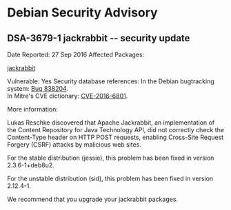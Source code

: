 
Debian Security Advisory
========================


DSA-3679-1 jackrabbit -- security update
----------------------------------------



Date Reported:
27 Sep 2016
Affected Packages:

[jackrabbit](https://packages.debian.org/src:jackrabbit)

Vulnerable:
Yes
Security database references:
In the Debian bugtracking system: [Bug 838204](https://bugs.debian.org/cgi-bin/bugreport.cgi?bug=838204).  
In Mitre's CVE dictionary: [CVE-2016-6801](https://security-tracker.debian.org/tracker/CVE-2016-6801).  

More information:

Lukas Reschke discovered that Apache Jackrabbit, an implementation of
the Content Repository for Java Technology API, did not correctly
check the Content-Type header on HTTP POST requests, enabling
Cross-Site Request Forgery (CSRF) attacks by malicious web sites.


For the stable distribution (jessie), this problem has been fixed in
version 2.3.6-1+deb8u2.


For the unstable distribution (sid), this problem has been fixed in
version 2.12.4-1.


We recommend that you upgrade your jackrabbit packages.





